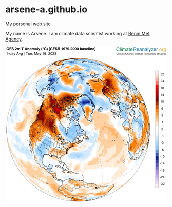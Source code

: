 # arsene-a.github.io
My personal web site


My name is Arsene. I am climate data scientist working at [Benin Met Agency](https://meteobenin.bj/).

<!-- ![](https://media.licdn.com/dms/image/D4E22AQEeaFu8yPPs9w/feedshare-shrink_2048_1536/0/1684245491410?e=1687392000&v=beta&t=BqqHlWykC-raLvq4x8W7iZkV49fPqbm3t2N-F9FbiD4) -->

![](images/map.jpg)
